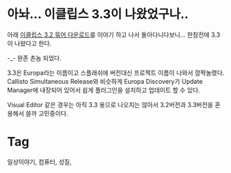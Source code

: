 아놔... 이클립스 3.3이 나왔었구나..
=============================

아래 [이클립스 3.2 묶어 다운로드](200711270046-Eclipse-Callisto-Simultaneous-Release.md)를 이야기 하고 나서 돌아다니다보니... 한참전에 3.3이 나왔다고 한다.

-_- 완존 촌놈 되었다.

3.3은 Europa라는 이름이고 스플래쉬에 버전대신 프로젝트 이름이 나와서 깜짝놀랬다.
Callisto Simultaneous Release와 비슷하게 Europa Discovery가 Update Manager에 내장되어 있어서 쉽게 플러그인을 설치하고 업데이트 할 수 있다.

Visual Editor 같은 경우는 아직 3.3 용으로 나오지는 않아서 3.2버전과 3.3버전을 혼용해서 쓸까 고민중이다.

Tag
====
일상이야기, 컴퓨터, 성질,